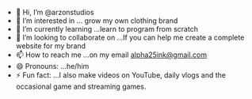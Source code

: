 - 👋 Hi, I’m @arzonstudios
- 👀 I’m interested in ... grow my own clothing brand
- 🌱 I’m currently learning ...learn to program from scratch
- 💞️ I’m looking to collaborate on ...If you can help me create a complete website for my brand
- 📫 How to reach me ...on my email alpha25ink@gmail.com
- 😄 Pronouns: ...he/him
- ⚡ Fun fact: ...I also make videos on YouTube, daily vlogs and the occasional game and streaming games.

<!---
arzonstudios/arzonstudios is a ✨ special ✨ repository because its `README.md` (this file) appears on your GitHub profile.
You can click the Preview link to take a look at your changes.
--->

